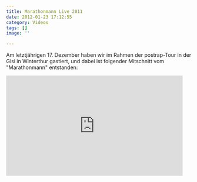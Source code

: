 ```yaml
---
title: Marathonmann Live 2011
date: 2012-01-23 17:12:55
category: Videos
tags: []
image: ''

---
```


Am letztjährigen 17. Dezember haben wir im Rahmen der postrap-Tour in der Gisi in Winterthur gastiert, und dabei ist folgender Mitschnitt vom "Marathonmann" entstanden:  
<iframe src="http://www.youtube.com/embed/QE6ZqkIfLCE" frameborder="0" width="480" height="274"></iframe>

